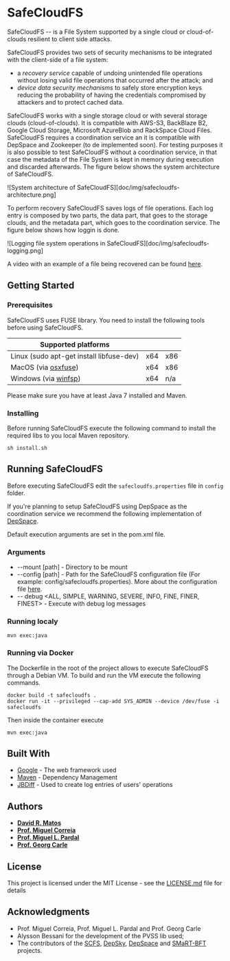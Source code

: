 # SafeCloudFS

SafeCloudFS -- is a File System supported by a single cloud or cloud-of-clouds resilient to client side attacks.

SafeCloudFS provides two sets of security mechanisms to be integrated with the client-side of a file system:
 * a *recovery service* capable of undoing unintended file operations without losing valid file operations that occurred after the attack; and
 * *device data security mechanisms* to safely store encryption keys reducing the probability of having the credentials compromised by attackers and to protect cached data.

SafeCloudFS works with a single storage cloud or with several storage clouds (cloud-of-clouds). It is compatible with AWS-S3, BackBlaze B2, Google Cloud Storage, Microsoft AzureBlob and RackSpace Cloud Files. SafeCloudFS requires a coordination service an it is compatible with DepSpace and Zookeeper (to de implemented soon). For testing purposes it is also possible to test SafeCloudFS without a coordination service, in that case the metadata of the File System is kept in memory during execution and discarded afterwards. The figure below shows the system architecture of SafeCloudFS.

![System architecture of SafeCloudFS][doc/img/safecloudfs-architecture.png]

To perform recovery SafeCloudFS saves logs of file operations. Each log entry is composed by two parts, the data part, that goes to the storage clouds, and the metadata part, which goes to the coordination service. The figure below shows how loggin is done.

![Logging file system operations in SafeCloudFS][doc/img/safecloudfs-logging.png]

A video with an example of a file being recovered can be found [here](https://youtu.be/YisuzJhi28M).


## Getting Started


### Prerequisites

SafeCloudFS uses FUSE library. You need  to install the following tools before using SafeCloudFS.


| Supported platforms                                           |     |      |
|---------------------------------------------------------------|-----|------|
| Linux (sudo apt-get install libfuse-dev)                      | x64 | x86  |
| MacOS (via [osxfuse](https://osxfuse.github.io/))             | x64 | x86  |
| Windows (via [winfsp](https://github.com/billziss-gh/winfsp/))| x64 | n/a  |

Please make sure you have at least Java 7 installed and Maven.

### Installing

Before running SafeCloudFS execute the following command to install the required libs to you local Maven repository.

```
sh install.sh
```


## Running SafeCloudFS

Before executing SafeCloudFS edit the `safecloudfs.properties` file in `config` folder.

If you're planning to setup SafeCloudFS using DepSpace as the coordination service we recommend the following implementation of [DepSpace](https://github.com/inesc-id/depspacito).

Default execution arguments are set in the pom.xml file.

### Arguments

* --mount [path] - Directory to be mount
* --config [path] - Path for the SafeCloudFS configuration file (For example: config/safecloudfs.properties). More about the configuration file [here](doc/CONFIG_FILE.md).
* -- debug <ALL, SIMPLE, WARNING, SEVERE, INFO, FINE, FINER, FINEST> - Execute with debug log messages

### Running localy
```
mvn exec:java
```


### Running via Docker
The Dockerfile in the root of the project allows to execute SafeCloudFS through a Debian VM. To build and run the VM execute the following commands.

```
docker build -t safecloudfs .
docker run -it --privileged --cap-add SYS_ADMIN --device /dev/fuse -i safecloudfs
```

Then inside the container execute

```
mvn exec:java
```


## Built With

* [Google](http://www.dropwizard.io/1.0.2/docs/) - The web framework used
* [Maven](https://maven.apache.org/) - Dependency Management
* [JBDiff](https://github.com/jdesbonnet/jbdiff) - Used to create log entries of users' operations

## Authors

* **[David R. Matos](https://github.com/davidmatos)**
* **[Prof. Miguel Correia](https://github.com/mpcorreia)**
* **[Prof. Miguel L. Pardal](https://github.com/miguelpardal)**
* **[Prof. Georg Carle](https://www.net.in.tum.de/members/carle/)**

## License

This project is licensed under the MIT License - see the [LICENSE.md](LICENSE.md) file for details

## Acknowledgments

* Prof. Miguel Correia, Prof. Miguel L. Pardal and Prof. Georg Carle
* Alysson Bessani for the development of the PVSS lib used;
* The contributors of the [SCFS](https://github.com/cloud-of-clouds/SCFS), [DepSky](https://github.com/cloud-of-clouds/depsky), [DepSpace](https://github.com/bft-smart/depspace) and [SMaRT-BFT](https://github.com/bft-smart/library) projects.

